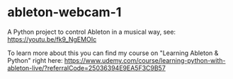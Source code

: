 # ableton-webcam-1
A Python project to control Ableton in a musical way, see:
https://youtu.be/fk9_NgEMOIc

To learn more about this you can find my course on "Learning Ableton & Python" right here:
https://www.udemy.com/course/learning-python-with-ableton-live/?referralCode=25036394E9EA5F3C9B57
